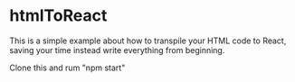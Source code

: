 # htmlToReact

This is a simple example about how to transpile your HTML code to React, saving your time instead write
everything from beginning.

Clone this and rum
"npm start"
